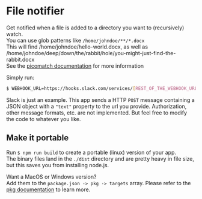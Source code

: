 # File notifier
Get notified when a file is added to a directory you want to (recursively) watch.\
You can use glob patterns like `/home/johndoe/**/*.docx`\
This will find /home/johndoe/hello-world.docx, as well as /home/johndoe/deep/down/the/rabbit/hole/you-might-just-find-the-rabbit.docx\
See the [picomatch documentation](https://www.npmjs.com/package/picomatch) for more information

Simply run:
```bash
$ WEBHOOK_URL=https://hooks.slack.com/services/[REST_OF_THE_WEBHOOK_URL_YOU_RECEIVED] WATCH_PATH=/path/to/watch/**/*.txt filenotifier
```
Slack is just an example. This app sends a HTTP `POST` message containing a JSON object with a `"text"` property to the url you provide. Authorization, other message formats, etc. are not implemented. But feel free to modify the code to whatever you like.

## Make it portable
Run `$ npm run build` to create a portable (linux) version of your app.\
The binary files land in the `./dist` directory and are pretty heavy in file size, but this saves you from installing node.js.

Want a MacOS or Windows version?\
Add them to the `package.json -> pkg -> targets` array. Please refer to the [pkg documentation](https://www.npmjs.com/package/pkg) to learn more.
